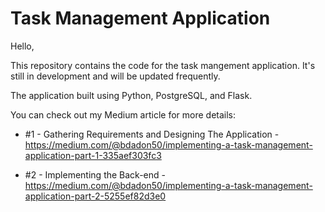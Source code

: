 # Task Management Application

Hello,

This repository contains the code for the task mangement application. It's still in development and will be updated frequently.

The application built using Python, PostgreSQL, and Flask.

You can check out my Medium article for more details:

- #1 - Gathering Requirements and Designing The Application - https://medium.com/@bdadon50/implementing-a-task-management-application-part-1-335aef303fc3

- #2 - Implementing the Back-end - https://medium.com/@bdadon50/implementing-a-task-management-application-part-2-5255ef82d3e0
